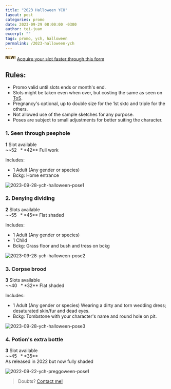 ```yaml
---
title: "2023 Halloween YCH"
layout: post
categories: promo
date: 2023-09-29 08:00:00 -0300
author: tei-juan
excerpt: ""
tags: promo, ych, halloween
permalink: /2023-halloween-ych
---
```


<sup><span style="text-shadow: 0px 0px 2px #ffaa00">**NEW!**</span></sup>
[Acquire your slot faster through this form](https://forms.gle/N6NHTTsfWhuQuDZF6)

## Rules:
- Promo valid until slots ends or month's end. 
- Slots might be taken even when over, but costing the same as seen on [ToS](/tos).
- Pregnancy's optional, up to double size for the 1st sktc and triple for the others.
- Not allowed use of the sample sketches for any purpose. 
- Poses are subject to small adjustments for better suiting the character. 

### 1\. Seen through peephole
**1** Slot available  
~~$52~~ **$42** Full work  

Includes:  
- 1 Adult (Any gender or species)
- Bckg: Home entrance

![2023-09-28-ych-halloween-pose1](/i/s/2023-09-28-ych-halloween-pose1.jpg)

### 2\. Denying dividing 
**2** Slots available  
~~$55~~ **$45** Flat shaded

Includes:  
- 1 Adult (Any gender or species)
- 1 Child
- Bckg: Grass floor and bush and tress on bckg

![2023-09-28-ych-halloween-pose2](/i/s/2023-09-28-ych-halloween-pose2.jpg)

### 3\. Corpse brood
**3** Slots available  
~~$40~~ **$32** Flat shaded  

Includes:  
- 1 Adult (Any gender or species)
Wearing a dirty and torn wedding dress; desaturated skin/fur and dead eyes.
- Bckg: Tombstone with your character's name and round hole on pit.

![2023-09-28-ych-halloween-pose3](/i/s/2023-09-28-ych-halloween-pose3.jpg)


### 4\. Potion's extra bottle
**3** Slot available  
~~$45~~ **$35**  
As released in 2022 but now fully shaded

![2022-09-22-ych-preggoween-pose1](/i/s/2022-09-22-ych-preggoween-pose1.jpg)

> Doubts? [Contact me!](/contact)

